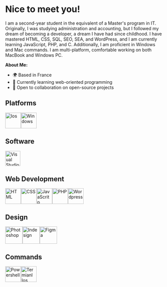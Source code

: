 <h1> Nice to meet you!</h1>

I am a second-year student in the equivalent of a Master's program in IT. Originally, I was studying administration and accounting, but I followed my dream of becoming a developer, a dream I have had since childhood. I have mastered HTML, CSS, SQL, SEO, SEA, and WordPress, and I am currently learning JavaScript, PHP, and C. Additionally, I am proficient in Windows and Mac commands. I am multi-platform, comfortable working on both MacBook and Windows PC.

**About Me:**

* 🌍 Based in France
* 🌱 Currently learning web-oriented programming
* 🤝 Open to collaboration on open-source projects

## Platforms

<div style="display: flex; align-items: center;">
    <img src="https://github.com/user-attachments/assets/0fe84737-1f5f-4e65-bab6-fe9a5fd6fcfa" width="50" height="50" alt="Ios">
    <img src="https://github.com/user-attachments/assets/a3a4e555-4251-426f-add6-d4f83a73077f" width="50" height="50" alt="Windows">
</div>

## Software

<div style="display: flex; align-items: center;">
    <img src="https://github.com/user-attachments/assets/5ddc8f7d-e7ce-438d-abfe-5c4d86dcb06c" width="48" height="48" alt="Visual Studio Code ">
</div>

## Web Development

<div style="display: flex; align-items: center;">
    <img src="https://github.com/user-attachments/assets/689ee4d6-cffa-406d-abdd-ad02bbfcff72" width="50" height="50" alt="HTML">
    <img src="https://github.com/user-attachments/assets/5945e9f4-f1b4-457b-a416-9bcfc17373fb" width="50" height="50" alt="CSS">
    <img src="https://github.com/user-attachments/assets/99d10541-9cdc-496b-be6e-0fa8a33f2e56" width="50" height="50" alt="JavaScritp">
    <img src="https://github.com/user-attachments/assets/6cc147aa-a913-4884-9184-ead80772fa98" width="50" height="50" alt="PHP">
    <img src="https://github.com/user-attachments/assets/1b10a3ca-6e2a-426e-987b-0fc780e128a2" width="50" height="50" alt="Wordpress">
</div>

## Design

<div style="display: flex; align-items: center;">
    <img src="https://github.com/user-attachments/assets/30c6ed56-2b45-48c5-b801-f9e7708ed1bf" width="55" height="55" alt="Photoshop">
    <img src="https://github.com/user-attachments/assets/3a6c2741-ce03-431e-9966-d57e0655fd1d" width="55" height="55" alt="Indesign">
    <img src="https://github.com/user-attachments/assets/18531da6-1a17-462d-80ad-99554a697f6b" width="55" height="55" alt="Figma">
</div>

## Commands

<div style="display: flex; align-items: center;">
    <img src="https://github.com/user-attachments/assets/38da7256-bd14-40ec-be4e-f1f47bd8bc7c" width="50" height="50" alt="Powershell">
    <img src="https://github.com/user-attachments/assets/38275fe5-16c0-44be-bdcb-40faa3ddfdee" width="50" height="50" alt="Termianl Ios">
</div><br>
